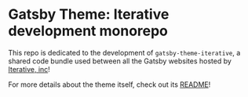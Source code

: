 # Gatsby Theme: Iterative development monorepo

This repo is dedicated to the development of `gatsby-theme-iterative`, a shared
code bundle used between all the Gatsby websites hosted by
[Iterative, inc](iterative.ai)!

For more details about the theme itself, check out its
[README](packages/gatsby-theme-iterative/README.md)!
